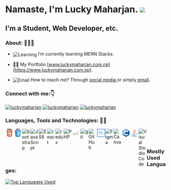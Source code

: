 # Namaste, I'm Lucky Maharjan. <img src="https://media.giphy.com/media/uUlz4hzm20jFUMxnBi/giphy.gif" width="35px">

## I'm a Student, Web Developer, etc.

<h3 align="left">About: 🙋🏻‍♂️</h3>

- <img align="center" alt="Learning" width="26px" src="https://img.icons8.com/cute-clipart/64/000000/learning.png" /> I’m currently learning MERN Stacks. 

- 👨‍💻 My Portfolio [www.luckymaharjan.com.np](https://www.luckymaharjan.com.np).

- <img align="center" alt="Email" width="26px" src="https://img.icons8.com/clouds/100/000000/email.png" /> How to reach me? Through <a href="https://www.facebook.com/lucky.buluce2000">social media </a> or simply<a href="mailto:luckymaharjan5@gmail.com"> email</a>.


<h3 align="left">Connect with me:👇</h3>
<p align="left">
<a href="https://www.facebook.com/lucky.buluce2000/" target="_blank"><img align="center" src="https://raw.githubusercontent.com/rahuldkjain/github-profile-readme-generator/master/src/images/icons/Social/facebook.svg" alt="luckymaharjan" height="20" width="30" /></a>
<a href="https://www.instagram.com/lucky_mhj/" target="_blank"><img align="center" src="https://raw.githubusercontent.com/rahuldkjain/github-profile-readme-generator/master/src/images/icons/Social/instagram.svg" alt="luckymaharjan" height="20" width="30" /></a>
<a href="https://www.linkedin.com/in/lucky-maharjan-6bbaa51ba/" target="_blank"><img align="center" src="https://raw.githubusercontent.com/rahuldkjain/github-profile-readme-generator/master/src/images/icons/Social/linked-in-alt.svg" alt="luckymaharjan" height="20" width="30" /></a>


<br>
<h3 align="left"> Languages, Tools and Technologies: 👨‍💻</h3>
<p align="left">


<img align="left" alt="html" width="26px" src="https://raw.githubusercontent.com/devicons/devicon/master/icons/html5/html5-original-wordmark.svg" title="HTML" />
<img align="left" alt="css" width="26px" src="https://raw.githubusercontent.com/devicons/devicon/master/icons/css3/css3-original-wordmark.svg" title="CSS" />
<img align="left" alt="bootstrap" width="26px" src="https://cdn.worldvectorlogo.com/logos/bootstrap-4.svg" title="Bootstrap" />

<img align="left" alt="JavaScript" width="26px" src="https://cdn.worldvectorlogo.com/logos/logo-javascript.svg" title="JavaScript" />
<img align="left" alt="ES6" width="26px" src="https://cdn.worldvectorlogo.com/logos/es6.svg" title="ES6" />
<img align="left" alt="react" width="26px" src="https://cdn.worldvectorlogo.com/logos/react-2.svg" title="React JS" />
<img align="left" alt="redux" width="26px" src="https://cdn.worldvectorlogo.com/logos/redux.svg" title="Redux" />
<img align="left" alt="PHP" width="26px" src="https://cdn.worldvectorlogo.com/logos/php-1.svg" title="PHP" />
<img align="left" alt="mysql" width="26px" src="https://raw.githubusercontent.com/github/explore/80688e429a7d4ef2fca1e82350fe8e3517d3494d/topics/mysql/mysql.png" title="MySQL" />
<img align="left" alt="git" width="26px" src="https://cdn.worldvectorlogo.com/logos/git-icon.svg" title="GIT" />
<img align="left" alt="GitHub" width="26px" src="https://cdn.worldvectorlogo.com/logos/github-icon-1.svg" title="GitHub" />

<img align="left" alt="Photoshop" width="26px" src="https://raw.githubusercontent.com/devicons/devicon/master/icons/photoshop/photoshop-line.svg" title="Photoshop" />
<img align="left" alt="Figma" width="26px" src="https://www.vectorlogo.zone/logos/figma/figma-icon.svg" title="Figma" />
<img align="left" alt="Canva" width="26px" src="https://www.vectorlogo.zone/logos/canva/canva-icon.svg" title="Canva" />
<img align="left" alt="C" width="26px" src="https://raw.githubusercontent.com/devicons/devicon/master/icons/c/c-original.svg" title="C" />
<img align="left" alt="Java" width="26px" src="https://raw.githubusercontent.com/devicons/devicon/master/icons/java/java-original.svg" title="Java" />



<img align="left" alt="Visual Studio Code" width="26px" src="https://cdn.worldvectorlogo.com/logos/visual-studio-code-1.svg" title="Visual Studio Code" />



<!-- 
<img align="left" alt="TypeScript" width="26px" src="https://cdn.worldvectorlogo.com/logos/typescript.svg" title="TypeScript" /> -->



 ## <br />

<!--
### Github Statistics:

![My Github Stats](https://github-readme-stats.vercel.app/api?username=Lucky-Maharjan&show_icons=true&theme=tokyonight)-->


### Mostly Used Languages:

[![Top Languages Used](https://github-readme-stats.vercel.app/api/top-langs/?username=Lucky-maharjan&layout=compact&theme=tokyonight)](https://github.com/Lucky-Maharjan)













